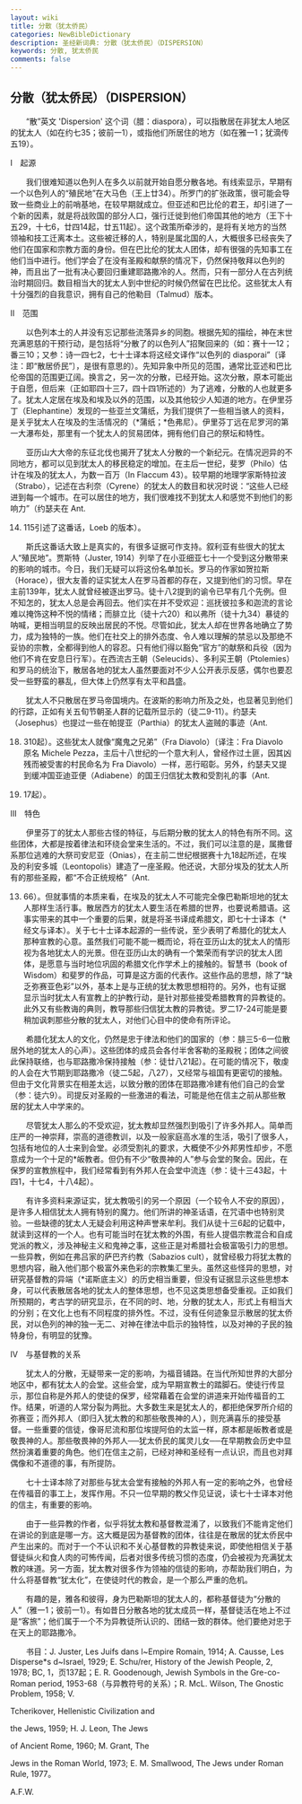 ```yaml
---
layout: wiki
title: 分散（犹太侨民）
categories: NewBibleDictionary
description: 圣经新词典: 分散（犹太侨民）（DISPERSION）
keywords: 分散, 犹太侨民
comments: false
---
```


## 分散（犹太侨民）（DISPERSION）

　　“散”英文 'Dispersion' 这个词（腊：diaspora），可以指散居在非犹太人地区的犹太人（如在约七35；彼前一1），或指他们所居住的地方（如在雅一1；犹滴传五19）。

Ⅰ　起源

　　我们很难知道以色列人在多久以前就开始自愿分散各地。有线索显示，早期有一个以色列人的“殖民地”在大马色（王上廿34）。所罗门的扩张政策，很可能会导致一些商业上的前哨基地，在较早期就成立。但亚述和巴比伦的君王，却引进了一个新的因素，就是将战败国的部分人口，强行迁徙到他们帝国其他的地方（王下十五29，十七6，廿四14起，廿五11起）。这个政策所牵涉的，是将有关地方的当然领袖和技工迁离本土。这些被迁移的人，特别是属北国的人，大概很多已经丧失了他们在国家和宗教方面的身份。但在巴比伦的犹太人团体，却有很强的先知事工在他们当中进行。他们学会了在没有圣殿和献祭的情况下，仍然保持敬拜以色列的神，而且出了一批有决心要回归重建耶路撒冷的人。然而，只有一部分人在古列统治时期回归。数目相当大的犹太人到中世纪的时候仍然留在巴比伦。这些犹太人有十分强烈的自我意识，拥有自己的他勒目（Talmud）版本。

Ⅱ　范围

　　以色列本土的人并没有忘记那些流落异乡的同胞。根据先知的描绘，神在末世充满恩慈的干预行动，是包括将“分散了的以色列人”招聚回来的（如：赛十一12；番三10；又参：诗一四七2，七十士译本将这经文译作“以色列的 diasporai”〔译注：即“散居侨民”〕，是很有意思的）。先知异象中所见的范围，通常比亚述和巴比伦帝国的范围更辽阔。换言之，另一次的分散，已经开始。这次分散，原本可能出于自愿，但后来（正如耶四十三7，四十四1所述的）为了逃难，分散的人也就更多了。犹太人定居在埃及和埃及以外的范围，以及其他较少人知道的地方。在伊里芬丁（Elephantine）发现的一些亚兰文蒲纸，为我们提供了一些相当骇人的资料，是关乎犹太人在埃及的生活情况的（*蒲纸；*色弗尼）。伊里芬丁远在尼罗河的第一大瀑布处，那里有一个犹太人的贸易团体，拥有他们自己的祭坛和特性。

　　亚历山大大帝的东征北伐也揭开了犹太人分散的一个新纪元。在情况迥异的不同地方，都可以见到犹太人的移民稳定的增加。在主后一世纪，斐罗（Philo）估计在埃及的犹太人，为数一百万（In Flaccum 43）。较早期的地理学家斯特拉波（Strabo），记述在古利奈（Cyrene）的犹太人的数目和状况时说：“这些人已经进到每一个城市。在可以居住的地方，我们很难找不到犹太人和感觉不到他们的影响力”（约瑟夫在 Ant.

14. 115引述了这番话，Loeb 的版本）。

　　斯氏这番话大致上是真实的，有很多证据可作支持。叙利亚有些很大的犹太人“殖民地”。贾斯特（Juster, 1914）列举了在小亚细亚七十一个受到这分散带来的影响的城市。今日，我们无疑可以将这份名单加长。罗马的作家如贺拉斯（Horace），很大友善的证实犹太人在罗马首都的存在，又提到他们的习惯。早在主前139年，犹太人就曾经被逐出罗马。徒十八2提到的谕令已早有几个先例。但不知怎的，犹太人总是会再回去。他们实在并不受欢迎：巡抚彼拉多和迦流的言论难以掩饰这种不悦的情绪；而腓立比（徒十六20）和以弗所（徒十九34）暴徒的呐喊，更相当明显的反映出居民的不悦。尽管如此，犹太人却在世界各地确立了势力，成为独特的一族。他们在社交上的排外态度、令人难以理解的禁忌以及那绝不妥协的宗教，全都得到他人的容忍。只有他们得以豁免“官方”的献祭和兵役（因为他们不肯在安息日行军）。在西流古王朝（Seleucids）、多利买王朝（Ptolemies）和罗马的统治下，散居各地的犹太人虽然要面对不少人公开表示反感，偶尔也要忍受一些野蛮的暴乱，但大体上仍然享有太平和昌盛。

　　犹太人不只散居在罗马帝国境内。在波斯的影响力所及之处，也显著见到他们的行踪，正如有关五旬节朝圣人群的记载所显示的（徒二9-11）。约瑟夫（Josephus）也提过一些在帕提亚（Parthia）的犹太人盗贼的事迹（Ant.

18. 310起）。这些犹太人就像“魔鬼之兄弟”（Fra Diavolo）〔译注：Fra Diavolo 原名 Michele Pezza，主后十八世纪的一个意大利人，曾经作过土匪，因其凶残而被受害的村民命名为 Fra Diavolo）一样，恶行昭彰。另外，约瑟夫又提到缓冲国亚迪亚便（Adiabene）的国王归信犹太教和受割礼的事（Ant.

20. 17起）。

Ⅲ　特色

　　伊里芬丁的犹太人那些古怪的特征，与后期分散的犹太人的特色有所不同。这些团体，大都是按着律法和环绕会堂来生活的。不过，我们可以注意的是，属撒督系那位逃难的大祭司安尼亚（Onias），在主前二世纪根据赛十九18起所述，在埃及的利安多城（Leontopolis）建造了一座圣殿。他还说，大部分埃及的犹太人所有的那些圣殿，都“不合正统规格”（Ant.

13. 66）。但就事情的本质来看，在埃及的犹太人不可能完全像巴勒斯坦地的犹太人那样生活行事。散居西方的犹太人要生活在希腊的世界，也要说希腊语。这事实带来的其中一个重要的后果，就是将圣书译成希腊文，即七十士译本（*经文与译本）。关于七十士译本起源的一些传说，至少表明了希腊化的犹太人那种宣教的心意。虽然我们可能不能一概而论，将在亚历山太的犹太人的情形视为各地犹太人的光景。但在亚历山太的确有一个繁荣而有学识的犹太人团体，是愿意与当时地位巩固的希腊文化作学术上的接触的。智慧书（book of Wisdom）和斐罗的作品，可算是这方面的代表作。这些作品的思想，除了“缺乏弥赛亚色彩”以外，基本上是与正统的犹太教思想相符的。另外，也有证据显示当时犹太人有宣教上的护教行动，是针对那些接受希腊教育的异教徒的。此外又有些教诲的典则，教导那些归信犹太教的异教徒。罗二17-24可能是要稍加讽刺那些分散的犹太人，对他们心目中的使命有所评论。

　　希腊化犹太人的文化，仍然是忠于律法和他们的国家的（参：腓三5-6一位散居外地的犹太人的心声）。这些团体的成员会各付半舍客勒的圣殿税；团体之间彼此保持联络，也与耶路撒冷保持接触（参：徒廿八21起）。在可能的情况下，敬虔的人会在大节期到耶路撒冷（徒二5起，八27），又经常与祖国有更密切的接触。但由于文化背景实在相差太远，以致分散的团体在耶路撒冷建有他们自己的会堂（参：徒六9）。司提反对圣殿的一些激进的看法，可能是他在信主之前从那些散居的犹太人中学来的。

　　尽管犹太人那么的不受欢迎，犹太教却显然强烈到吸引了许多外邦人。简单而庄严的一神崇拜，崇高的道德教训，以及一般家庭高水准的生活，吸引了很多人，包括有地位的人士来到会堂。必须受割礼的要求，大概使不少外邦男性却步，不愿意成为一个十足的*皈教者。但仍有不少“敬畏神的人”参与会堂的聚会。因此，在保罗的宣教旅程中，我们经常看到有外邦人在会堂中流连（参：徒十三43起，十四1，十七4，十八4起）。

　　有许多资料来源证实，犹太教吸引的另一个原因（一个较令人不安的原因），是许多人相信犹太人拥有特别的魔力。他们所讲的神圣话语，在咒语中也特别灵验。一些缺德的犹太人无疑会利用这种声誉来牟利。我们从徒十三6起的记载中，就读到这样的一个人。也有可能当时在犹太教的外围，有些人提倡宗教混合和自成党派的教义，涉及神秘主义和鬼神之事，这些正是对希腊社会极富吸引力的思想。一些异教，例如在弗吕家的萨巴齐约教（Sabazios cult），就曾经极力将犹太教的思想内容，融入他们那个极富外来色彩的宗教集汇里头。虽然这些怪异的思想，对研究基督教的异端（*诺斯底主义）的历史相当重要，但没有证据显示这些思想本身，可以代表散居各地的犹太人的整体思想，也不见这类思想备受重视。正如我们所预期的，考古学的研究显示，在不同的时、地，分散的犹太人，形式上有相当大的分别；在文化上也有不同程度的排外性。不过，没有任何迹象显示散居的犹太侨民，对以色列的神的独一无二、对神在律法中启示的独特性，以及对神的子民的独特身份，有明显的犹豫。

Ⅳ　与基督教的关系

　　犹太人的分散，无疑带来一定的影响，为福音铺路。在当代所知世界的大部分地区中，都有犹太人的会堂。这些会堂，成为早期宣教士的踏脚石。使徒行传显示，那位自称是外邦人的使徒的保罗，经常藉着在会堂的讲道来开始传福音的工作。结果，听道的人常分裂为两批。大多数生来是犹太人的，都拒绝保罗所介绍的弥赛亚；而外邦人（即归入犹太教的和那些敬畏神的人），则充满喜乐的接受基督。一些重要的信徒，像哥尼流和那位埃提阿伯的太监一样，原本都是皈教者或是敬畏神的人。那些敬畏神的外邦人──犹太侨民的属灵儿女──在早期教会历史中显然扮演着重要的角色。他们在信主之前，已经对神和圣经有一点认识，而且也对拜偶像和不道德的事，有所提防。

　　七十士译本除了对那些与犹太会堂有接触的外邦人有一定的影响之外，也曾经在传福音的事工上，发挥作用。不只一位早期的教父作见证说，读七十士译本对他的信主，有重要的影响。

　　由于一些异教的作者，似乎将犹太教和基督教混淆了，以致我们不能肯定他们在讲论的到底是哪一方。这大概是因为基督教的团体，往往是在散居的犹太侨民中产生出来的。而对于一个不认识和不关心基督教的异教徒来说，即使他相信关于基督徒纵火和食人肉的可怖传闻，后者对很多传统习惯的态度，仍会被视为充满犹太教的味道。另一方面，犹太教对很多作为领袖的信徒的影响，亦帮助我们明白，为什么将基督教“犹太化”，在使徒时代的教会，是一个那么严重的危机。

　　有趣的是，雅各和彼得，身为巴勒斯坦的犹太人的，都称基督徒为“分散的人”（雅一1；彼前一1）。有如昔日分散各地的犹太成员一样，基督徒活在地上不过是“客旅”；他们属于一个不为异教徒所认识的、团结一致的群体。他们要绝对忠于在天上的耶路撒冷。

　　书目：J. Juster, Les Juifs dans l~Empire Romain, 1914; A. Causse, Les Disperse*s d~Israel, 1929; E. Schu/rer, History of the Jewish People, 2, 1978; BC, 1，页137起；E. R. Goodenough, Jewish Symbols in the Gre-co-Roman period, 1953-68（与异教符号的关系）；R. McL. Wilson, The Gnostic Problem, 1958; V.

Tcherikover, Hellenistic Civilization and

the Jews, 1959; H. J. Leon, The Jews

of Ancient Rome, 1960; M. Grant, The

Jews in the Roman World, 1973; E. M. Smallwood, The Jews under Roman Rule, 1977。

A.F.W.








